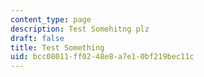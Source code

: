 ```yaml
---
content_type: page
description: Test Somehitng plz
draft: false
title: Test Something
uid: bcc08011-ff02-48e8-a7e1-0bf219bec11c
---
```

